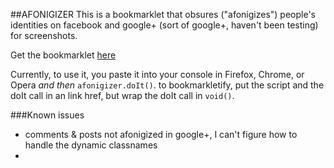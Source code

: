 ##AFONIGIZER
This is a bookmarklet that obsures ("afonigizes") people's identities on 
facebook and google+ (sort of google+, haven't been testing) for screenshots.

Get the bookmarklet [here](http://sequoia.github.com/afonigizer/)

Currently, to use it, you paste it into your console in Firefox, Chrome, or 
Opera *and then* ```afonigizer.doIt()```.  to bookmarkletify, put the script and the doIt call in an link href, but wrap the doIt call in ```void()```.

###Known issues
* comments & posts not afonigized in google+, I can't figure how to handle the
dynamic classnames
* 
